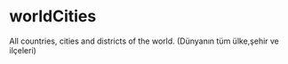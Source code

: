# worldCities
All countries, cities and districts of the world. (Dünyanın tüm ülke,şehir ve ilçeleri)
